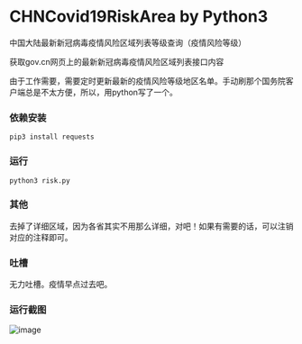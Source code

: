 # CHNCovid19RiskArea by Python3
中国大陆最新新冠病毒疫情风险区域列表等级查询（疫情风险等级）

获取gov.cn网页上的最新新冠病毒疫情风险区域列表接口内容

由于工作需要，需要定时更新最新的疫情风险等级地区名单。手动刷那个国务院客户端总是不太方便，所以，用python写了一个。

### 依赖安装
```
pip3 install requests
```

### 运行
```
python3 risk.py
```

### 其他
去掉了详细区域，因为各省其实不用那么详细，对吧！如果有需要的话，可以注销对应的注释即可。

### 吐槽
无力吐槽。疫情早点过去吧。

### 运行截图
![image](https://user-images.githubusercontent.com/26422146/148567236-1e1b0331-1a87-42ef-9f60-357817a197fd.png)
